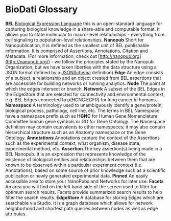 # BioDati Glossary

**BEL**
[Biological Expression Language](http://bel.bio)  this is an open-standard language for capturing biological knowledge in a share-able and computable format. It allows you to state molecular to macro-level relationships - everything from cell signaling to population-level relationships.
**Nanopub**  Short for  Nanopublication, it is defined as the smallest unit of BEL publishable information. It is comprised of Assertions,
Annotations, Citation and Metadata.
(For more information, check out  [http://nanopub.org](http://nanopub.org/)  - we follow the principles stated by the Nanopub Organization, but we have taken liberties with the data structure using a JSON format defined by a  [JSONSchema](https://github.com/belbio/schemas/blob/master/schemas/nanopub_bel-1.0.0.yaml)  definition)
**Edge**  An edge consists of a subject, a relationship and an object created from BEL assertions that are accessible for building networks or running analytics.
**Node**
The point at which the edges intersect or branch.
**Network**
A subset of the BEL Edges in the EdgeStore that are selected for connectivity and environmental context, e.g. BEL Edges connected to p(HGNC:EGFR) for lung cancer in humans.
**Namespace**
A terminology used to unambiguously identify a gene/protein, biological process, pathology, cell line, etc. The terms in BEL Namespace have a namespace prefix such as  **HGNC**  for Human Gene Nomenclature Committee human gene symbols or GO for Gene Ontology. The Namespace definition may contain equivalents to other namespaces; it may also contain hierarchical structure such as an Anatomy namespace or the Gene Ontology.
**Annotations**
Annotations capture the context of the Assertions such as the experimental context, what organism, disease state, experimental method, etc.  **Assertion**  The key assertion(s) being made in a BEL Nanopub. It is an expression that represents knowledge of the existence of biological entities and relationships between them that are known to be observed within a particular experiment context (i.e. Annotations), based on some source of prior knowledge such as a scientific publication or newly generated experimental data.
**Pinned**  An easily accessible area to store your NanoPubs and Networks for later use.
**Facets**  An area you will find on the left hand side of the screen used to filter for optimum search results. Facets provide summarized search results to help filter the search results.
**EdgeStore**
A database for storing Edges which are searchable via Studio. It is a graph database which allows for network neighborhood and shortest path queries between nodes as well as edge attributes.
